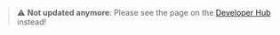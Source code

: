 > :warning: **Not updated anymore**: Please see the page on the [Developer Hub](https://developers.metaplex.com/umi/transactions) instead!